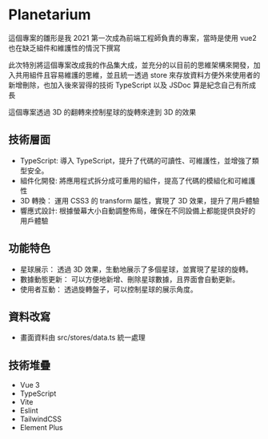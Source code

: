 # Planetarium

這個專案的雛形是我 2021 第一次成為前端工程師負責的專案，當時是使用 vue2 也在缺乏組件和維護性的情況下撰寫

此次特別將這個專案改成我的作品集大成，並充分的以目前的思維架構來開發，加入共用組件且容易維護的思維，並且統一透過 store 來存放資料方便外來使用者的新增刪除，也加入後來習得的技術 TypeScript 以及 JSDoc 算是紀念自己有所成長

這個專案透過 3D 的翻轉來控制星球的旋轉來達到 3D 的效果

## 技術層面

- TypeScript: 導入 TypeScript，提升了代碼的可讀性、可維護性，並增強了類型安全。
- 組件化開發: 將應用程式拆分成可重用的組件，提高了代碼的模組化和可維護性
- 3D 轉換： 運用 CSS3 的 transform 屬性，實現了 3D 效果，提升了用戶體驗
- 響應式設計: 根據螢幕大小自動調整佈局，確保在不同設備上都能提供良好的用戶體驗

## 功能特色

- 星球展示： 透過 3D 效果，生動地展示了多個星球，並實現了星球的旋轉。
- 數據動態更新： 可以方便地新增、刪除星球數據，且界面會自動更新。
- 使用者互動： 透過旋轉盤子，可以控制星球的展示角度。

## 資料改寫

- 畫面資料由 src/stores/data.ts 統一處理

## 技術堆疊

- Vue 3
- TypeScript
- Vite
- Eslint
- TailwindCSS
- Element Plus
